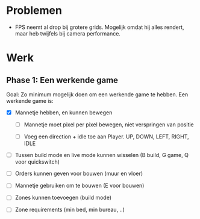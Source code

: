 
# Problemen

- FPS neemt al drop bij grotere grids. Mogelijk omdat hij alles rendert, maar heb twijfels bij camera performance.

# Werk

## Phase 1: Een werkende game

Goal: Zo minimum mogelijk doen om een werkende game te hebben. Een werkende game is:

- [x] Mannetje hebben, en kunnen bewegen

  - [ ] Mannetje moet pixel per pixel bewegen, niet verspringen van positie

  - [ ] Voeg een direction + idle toe aan Player. UP, DOWN, LEFT, RIGHT, IDLE

- [ ] Tussen build mode en live mode kunnen wisselen (B build, G game, Q voor quickswitch)

- [ ] Orders kunnen geven voor bouwen (muur en vloer)

- [ ] Mannetje gebruiken om te bouwen (E voor bouwen)

- [ ] Zones kunnen toevoegen (build mode)

- [ ] Zone requirements (min bed, min bureau, ..)
